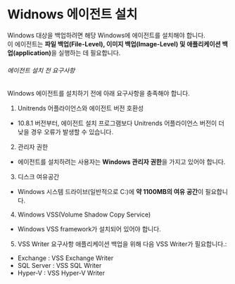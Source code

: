 # Widnows 에이전트 설치

Windows 대상을 백업하려면 해당 Windows에 에이전트를 설치해야 합니다.<br>
이 에이전트는 <b>파일 백업(File-Level), 이미지 백업(Image-Level) 및 애플리케이션 백업(application)</b>을 실행하는 데 필요합니다.<br>

###### 에이전트 설치 전 요구사항
Windows 에이전트를 설치하기 전에 아래 요구사항을 충족해야 합니다.
1. Unitrends 어플라이언스와 에이전트 버전 호환성
* 10.8.1 버전부터, 에이전트 설치 프로그램보다 Unitrends 어플라이언스 버전이 더 낮을 경우 오류가 발생할 수 있습니다.
2. 관리자 권한
* 에이전트를 설치하려는 사용자는 <b>Windows 관리자 권한</b>을 가지고 있어야 합니다.<br>
3. 디스크 여유공간
* Windows 시스템 드라이브(일반적으로 C:\)에 <b>약 1100MB의 여유 공간</b>이 필요합니다.<br>
4. Windows VSS(Volume Shadow Copy Service)
* Windows VSS framework가 설치되어 있어야 합니다.<br>
5. VSS Writer 요구사항
애플리케이션 백업을 위해 다음 VSS Writer가 필요합니다.:<br>
* Exchange : VSS Exchange Writer
* SQL Server : VSS SQL Writer
* Hyper-V : VSS Hyper-V Writer